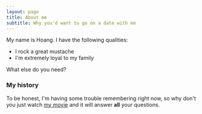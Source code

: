 ```yaml
---
layout: page
title: About me
subtitle: Why you'd want to go on a date with me
---
```


My name is Hoang. I have the following qualities:

- I rock a great mustache
- I'm extremely loyal to my family

What else do you need?

### My history

To be honest, I'm having some trouble remembering right now, so why don't you just watch [my movie](http://en.wikipedia.org/wiki/The_Princess_Bride_%28film%29) and it will answer **all** your questions.